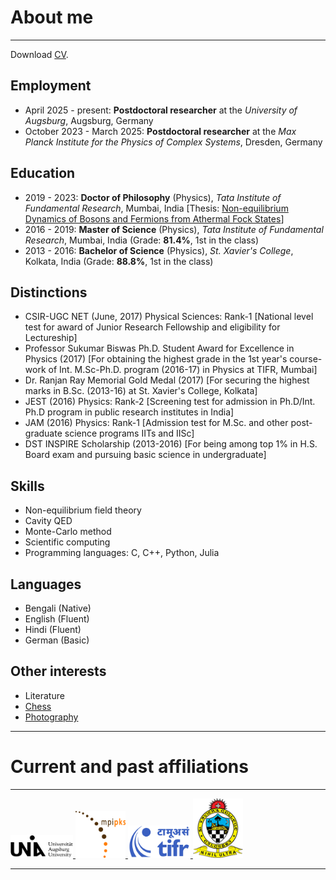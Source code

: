 # About me
---
Download <a href="/assets/docs/CV_Mursalin.pdf" target="_blank" rel="noopener noreferrer">CV</a>.

## Employment
- April 2025 - present: **Postdoctoral researcher** at the _University of Augsburg_, Augsburg, Germany 
- October 2023 - March 2025: **Postdoctoral researcher** at the _Max Planck Institute for the Physics of Complex Systems_, Dresden, Germany

## Education
- 2019 - 2023: **Doctor of Philosophy** (Physics), _Tata Institute of Fundamental Research_, Mumbai, India [Thesis: [ Non-equilibrium Dynamics of Bosons and Fermions from Athermal Fock  States](https://drive.google.com/file/d/1s8qKV03teZyWtI6WsVnuPqxpTmsf3go1/view)]
- 2016 - 2019: **Master of Science** (Physics), _Tata Institute of Fundamental Research_, Mumbai, India (Grade: **81.4%**, 1st in the class)
- 2013 - 2016: **Bachelor of Science** (Physics), _St. Xavier's College_, Kolkata, India (Grade: **88.8%**, 1st in the class)

## Distinctions
- CSIR-UGC NET (June, 2017) Physical Sciences: Rank-1 [National level test for award of Junior Research Fellowship and eligibility for Lectureship]
- Professor Sukumar Biswas Ph.D. Student Award for Excellence in Physics (2017) [For obtaining the highest grade in the 1st year's course-work of Int. M.Sc-Ph.D.  program (2016-17) in Physics at TIFR, Mumbai]
- Dr. Ranjan Ray Memorial Gold Medal (2017) [For securing the highest marks in B.Sc. (2013-16) at St. Xavier's College, Kolkata]
- JEST (2016) Physics: Rank-2 [Screening test for admission in Ph.D/Int. Ph.D program in public research institutes in India]
- JAM (2016) Physics: Rank-1 [Admission test for M.Sc. and other post-graduate science programs IITs and IISc]
- DST INSPIRE Scholarship (2013-2016) [For being among top 1% in H.S. Board exam and pursuing basic science in undergraduate]

## Skills
- Non-equilibrium field theory
- Cavity QED
- Monte-Carlo method
- Scientific computing
- Programming languages: C, C++, Python, Julia

## Languages
- Bengali (Native)
- English (Fluent)
- Hindi (Fluent)
- German (Basic)

## Other interests
- Literature
- [Chess](https://www.chess.com/member/mursachess)
- [Photography](https://www.instagram.com/mursalin_100/)

---
# Current and past affiliations
---
<!--
<img src="\assets\img\unia_logo.png" width="100">
<img src="\assets\img\mpipks_logo.png" width="80">
<img src="\assets\img\tifr_logo.png" width="100">
<img src="\assets\img\sxccal_logo.png" width="80">
-->
<a href="https://www.uni-augsburg.de/en/" target="_blank" rel="noopener noreferrer">
  <img src="\assets\img\unia_logo.png" width="100">
</a>
<a href="https://pks.mpg.de" target="_blank" rel="noopener noreferrer">
  <img src="\assets\img\mpipks_logo.png" width="80">
</a>
<a href="https://main.tifr.res.in" target="_blank" rel="noopener noreferrer">
  <img src="\assets\img\tifr_logo.png" width="100">
</a>
<a href="https://www.sxccal.edu" target="_blank" rel="noopener noreferrer">
  <img src="\assets\img\sxccal_logo.png" width="80">
</a>

---



